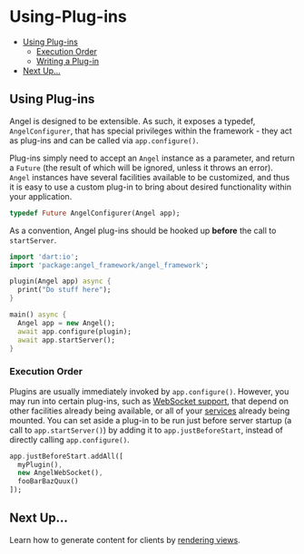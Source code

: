 # Using-Plug-ins

* [Using Plug-ins](using-plug-ins.md#using-plug-ins)
  * [Execution Order](using-plug-ins.md#execution-order)
  * [Writing a Plug-in](https://github.com/angel-dart/angel/wiki/Writing-a-Plugin)
* [Next Up...](using-plug-ins.md#next-up)

## Using Plug-ins

Angel is designed to be extensible. As such, it exposes a typedef, `AngelConfigurer`, that has special privileges within the framework - they act as plug-ins and can be called via `app.configure()`.

Plug-ins simply need to accept an `Angel` instance as a parameter, and return a `Future` \(the result of which will be ignored, unless it throws an error\). `Angel` instances have several facilities available to be customized, and thus it is easy to use a custom plug-in to bring about desired functionality within your application.

```dart
typedef Future AngelConfigurer(Angel app);
```

As a convention, Angel plug-ins should be hooked up **before** the call to `startServer`.

```dart
import 'dart:io';
import 'package:angel_framework/angel_framework';

plugin(Angel app) async {
  print("Do stuff here");
}

main() async {
  Angel app = new Angel();
  await app.configure(plugin);
  await app.startServer();
}
```

### Execution Order

Plugins are usually immediately invoked by `app.configure()`. However, you may run into certain plug-ins, such as [WebSocket support](https://github.com/angel-dart/websocket), that depend on other facilities already being available, or all of your [services](https://github.com/angel-dart/angel/wiki/Service-Basics) already being mounted. You can set aside a plug-in to be run just before server startup \(a call to `app.startServer()`\) by adding it to `app.justBeforeStart`, instead of directly calling `app.configure()`.

```dart
app.justBeforeStart.addAll([
  myPlugin(),
  new AngelWebSocket(),
  fooBarBazQuux()
]);
```

## Next Up...

Learn how to generate content for clients by [rendering views](https://github.com/angel-dart/angel/wiki/Rendering-Views).


